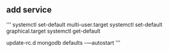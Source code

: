 ## add service
'''
systemctl set-default multi-user.target
systemctl set-default graphical.target
systemctl get-default

update-rc.d mongodb defaults -—autostart
'''
